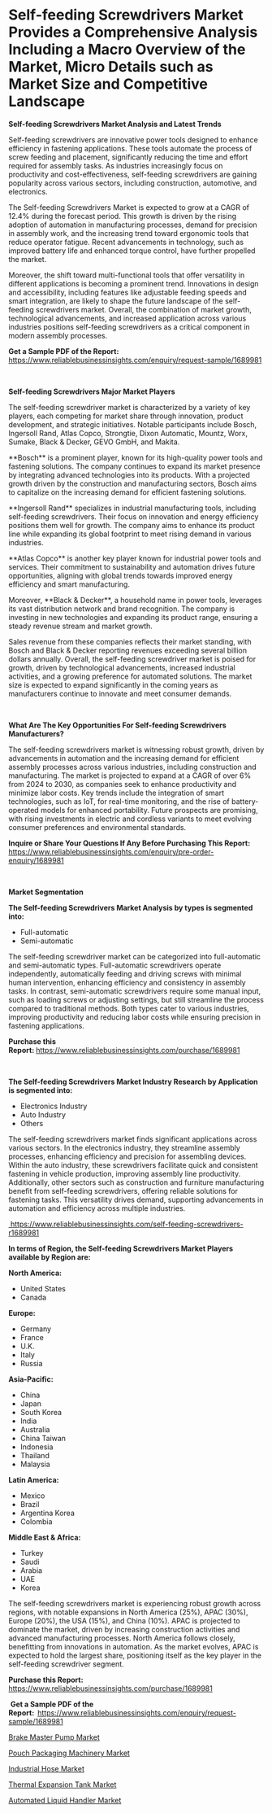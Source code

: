 <p><h1>Self-feeding Screwdrivers Market Provides a Comprehensive Analysis Including a Macro Overview of the Market, Micro Details such as Market Size and Competitive Landscape</h1></p><p><strong>Self-feeding Screwdrivers Market Analysis and Latest Trends</strong></p>
<p><p>Self-feeding screwdrivers are innovative power tools designed to enhance efficiency in fastening applications. These tools automate the process of screw feeding and placement, significantly reducing the time and effort required for assembly tasks. As industries increasingly focus on productivity and cost-effectiveness, self-feeding screwdrivers are gaining popularity across various sectors, including construction, automotive, and electronics.</p><p>The Self-feeding Screwdrivers Market is expected to grow at a CAGR of 12.4% during the forecast period. This growth is driven by the rising adoption of automation in manufacturing processes, demand for precision in assembly work, and the increasing trend toward ergonomic tools that reduce operator fatigue. Recent advancements in technology, such as improved battery life and enhanced torque control, have further propelled the market.</p><p>Moreover, the shift toward multi-functional tools that offer versatility in different applications is becoming a prominent trend. Innovations in design and accessibility, including features like adjustable feeding speeds and smart integration, are likely to shape the future landscape of the self-feeding screwdrivers market. Overall, the combination of market growth, technological advancements, and increased application across various industries positions self-feeding screwdrivers as a critical component in modern assembly processes.</p></p>
<p><strong>Get a Sample PDF of the Report:&nbsp;</strong> <a href="https://www.reliablebusinessinsights.com/enquiry/request-sample/1689981?utm_campaign=113&utm_medium=2&utm_source=Github&utm_content=ia&utm_term=19102024&utm_id=self-feeding-screwdrivers">https://www.reliablebusinessinsights.com/enquiry/request-sample/1689981</a></p>
<p>&nbsp;</p>
<p><strong>Self-feeding Screwdrivers Major Market Players</strong></p>
<p><p>The self-feeding screwdriver market is characterized by a variety of key players, each competing for market share through innovation, product development, and strategic initiatives. Notable participants include Bosch, Ingersoll Rand, Atlas Copco, Strongtie, Dixon Automatic, Mountz, Worx, Sumake, Black & Decker, GEVO GmbH, and Makita.</p><p>**Bosch** is a prominent player, known for its high-quality power tools and fastening solutions. The company continues to expand its market presence by integrating advanced technologies into its products. With a projected growth driven by the construction and manufacturing sectors, Bosch aims to capitalize on the increasing demand for efficient fastening solutions.</p><p>**Ingersoll Rand** specializes in industrial manufacturing tools, including self-feeding screwdrivers. Their focus on innovation and energy efficiency positions them well for growth. The company aims to enhance its product line while expanding its global footprint to meet rising demand in various industries.</p><p>**Atlas Copco** is another key player known for industrial power tools and services. Their commitment to sustainability and automation drives future opportunities, aligning with global trends towards improved energy efficiency and smart manufacturing.</p><p>Moreover, **Black & Decker**, a household name in power tools, leverages its vast distribution network and brand recognition. The company is investing in new technologies and expanding its product range, ensuring a steady revenue stream and market growth.</p><p>Sales revenue from these companies reflects their market standing, with Bosch and Black & Decker reporting revenues exceeding several billion dollars annually. Overall, the self-feeding screwdriver market is poised for growth, driven by technological advancements, increased industrial activities, and a growing preference for automated solutions. The market size is expected to expand significantly in the coming years as manufacturers continue to innovate and meet consumer demands.</p></p>
<p>&nbsp;</p>
<p><strong>What Are The Key Opportunities For Self-feeding Screwdrivers Manufacturers?</strong></p>
<p><p>The self-feeding screwdrivers market is witnessing robust growth, driven by advancements in automation and the increasing demand for efficient assembly processes across various industries, including construction and manufacturing. The market is projected to expand at a CAGR of over 6% from 2024 to 2030, as companies seek to enhance productivity and minimize labor costs. Key trends include the integration of smart technologies, such as IoT, for real-time monitoring, and the rise of battery-operated models for enhanced portability. Future prospects are promising, with rising investments in electric and cordless variants to meet evolving consumer preferences and environmental standards.</p></p>
<p><strong>Inquire or Share Your Questions If Any Before Purchasing This Report:</strong> <a href="https://www.reliablebusinessinsights.com/enquiry/pre-order-enquiry/1689981?utm_campaign=113&utm_medium=2&utm_source=Github&utm_content=ia&utm_term=19102024&utm_id=self-feeding-screwdrivers">https://www.reliablebusinessinsights.com/enquiry/pre-order-enquiry/1689981</a></p>
<p>&nbsp;</p>
<p><strong>Market Segmentation</strong></p>
<p><strong>The Self-feeding Screwdrivers Market Analysis by types is segmented into:</strong></p>
<p><ul><li>Full-automatic</li><li>Semi-automatic</li></ul></p>
<p><p>The self-feeding screwdriver market can be categorized into full-automatic and semi-automatic types. Full-automatic screwdrivers operate independently, automatically feeding and driving screws with minimal human intervention, enhancing efficiency and consistency in assembly tasks. In contrast, semi-automatic screwdrivers require some manual input, such as loading screws or adjusting settings, but still streamline the process compared to traditional methods. Both types cater to various industries, improving productivity and reducing labor costs while ensuring precision in fastening applications.</p></p>
<p><strong>Purchase this Report:&nbsp;</strong><a href="https://www.reliablebusinessinsights.com/purchase/1689981?utm_campaign=113&utm_medium=2&utm_source=Github&utm_content=ia&utm_term=19102024&utm_id=self-feeding-screwdrivers">https://www.reliablebusinessinsights.com/purchase/1689981</a></p>
<p>&nbsp;</p>
<p><strong>The Self-feeding Screwdrivers Market Industry Research by Application is segmented into:</strong></p>
<p><ul><li>Electronics Industry</li><li>Auto Industry</li><li>Others</li></ul></p>
<p><p>The self-feeding screwdrivers market finds significant applications across various sectors. In the electronics industry, they streamline assembly processes, enhancing efficiency and precision for assembling devices. Within the auto industry, these screwdrivers facilitate quick and consistent fastening in vehicle production, improving assembly line productivity. Additionally, other sectors such as construction and furniture manufacturing benefit from self-feeding screwdrivers, offering reliable solutions for fastening tasks. This versatility drives demand, supporting advancements in automation and efficiency across multiple industries.</p></p>
<p><a href="https://www.reliablebusinessinsights.com/self-feeding-screwdrivers-r1689981?utm_campaign=113&utm_medium=2&utm_source=Github&utm_content=ia&utm_term=19102024&utm_id=self-feeding-screwdrivers">&nbsp;https://www.reliablebusinessinsights.com/self-feeding-screwdrivers-r1689981</a></p>
<p><strong>In terms of Region, the Self-feeding Screwdrivers Market Players available by Region are:</strong></p>
<p>
    <p> <strong> North America: </strong>
        <ul>
            <li>United States</li>
            <li>Canada</li>
        </ul>
        </p> 
    <p> <strong> Europe: </strong>
        <ul>
            <li>Germany</li>
            <li>France</li>
            <li>U.K.</li>
            <li>Italy</li>
            <li>Russia</li>
        </ul>
        </p> 
    <p> <strong> Asia-Pacific: </strong>
        <ul>
            <li>China</li>
            <li>Japan</li>
            <li>South Korea</li>
            <li>India</li>
            <li>Australia</li>
            <li>China Taiwan</li>
            <li>Indonesia</li>
            <li>Thailand</li>
            <li>Malaysia</li>
        </ul>
        </p> 
    <p> <strong> Latin America: </strong>
        <ul>
            <li>Mexico</li>
            <li>Brazil</li>
            <li>Argentina Korea</li>
            <li>Colombia</li>
        </ul>
        </p> 
    <p> <strong> Middle East & Africa: </strong>
        <ul>
            <li>Turkey</li>
            <li>Saudi</li>
            <li>Arabia</li>
            <li>UAE</li>
            <li>Korea</li>
        </ul>
    </p>
    </p>
<p><p>The self-feeding screwdrivers market is experiencing robust growth across regions, with notable expansions in North America (25%), APAC (30%), Europe (20%), the USA (15%), and China (10%). APAC is projected to dominate the market, driven by increasing construction activities and advanced manufacturing processes. North America follows closely, benefitting from innovations in automation. As the market evolves, APAC is expected to hold the largest share, positioning itself as the key player in the self-feeding screwdriver segment.</p></p>
<p><strong>Purchase this Report: </strong><a href="https://www.reliablebusinessinsights.com/purchase/1689981?utm_campaign=113&utm_medium=2&utm_source=Github&utm_content=ia&utm_term=19102024&utm_id=self-feeding-screwdrivers">https://www.reliablebusinessinsights.com/purchase/1689981</a></p>
<p>&nbsp;<strong>Get a Sample PDF of the Report:&nbsp;&nbsp;</strong><a href="https://www.reliablebusinessinsights.com/enquiry/request-sample/1689981?utm_campaign=113&utm_medium=2&utm_source=Github&utm_content=ia&utm_term=19102024&utm_id=self-feeding-screwdrivers">https://www.reliablebusinessinsights.com/enquiry/request-sample/1689981</a></p>
<p><strong></strong></p>
<p><p><a href="https://github.com/c0mxahyman/Market-Research-Report-List-1/blob/main/brake-master-pump-market.md?utm_campaign=113&utm_medium=2&utm_source=Github&utm_content=ia&utm_term=19102024&utm_id=self-feeding-screwdrivers">Brake Master Pump Market</a></p><p><a href="https://issuu.com/reportprime-2/docs/pouch-packaging-machinery-market-si_44fa48e87045c7?utm_campaign=113&utm_medium=2&utm_source=Github&utm_content=ia&utm_term=19102024&utm_id=self-feeding-screwdrivers">Pouch Packaging Machinery Market</a></p><p><a href="https://www.linkedin.com/pulse/exploring-industrial-hose-market-strategic-insights-growth-9hmdf?utm_campaign=113&utm_medium=2&utm_source=Github&utm_content=ia&utm_term=19102024&utm_id=self-feeding-screwdrivers">Industrial Hose Market</a></p><p><a href="https://issuu.com/reportprime-2/docs/thermal-expansion-tank-market-size-_cbe1b18175651e?utm_campaign=113&utm_medium=2&utm_source=Github&utm_content=ia&utm_term=19102024&utm_id=self-feeding-screwdrivers">Thermal Expansion Tank Market</a></p><p><a href="https://www.linkedin.com/pulse/global-automated-liquid-handler-market-exploring-share-trends-xsalf?utm_campaign=113&utm_medium=2&utm_source=Github&utm_content=ia&utm_term=19102024&utm_id=self-feeding-screwdrivers">Automated Liquid Handler Market</a></p></p>